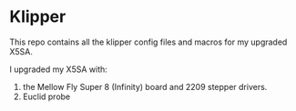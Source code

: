 # Klipper

This repo contains all the klipper config files and macros for my upgraded X5SA.

I upgraded my X5SA with:

1) the Mellow Fly Super 8 (Infinity) board and 2209 stepper drivers.
2) Euclid probe

